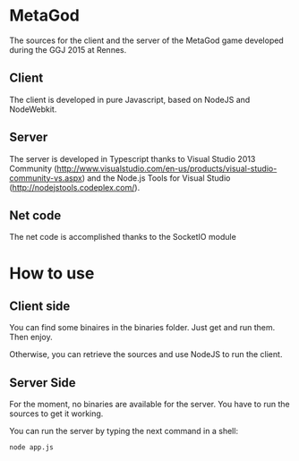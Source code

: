 # MetaGod
The sources for the client and the server of the MetaGod game developed during the GGJ 2015 at Rennes.

## Client
The client is developed in pure Javascript, based on NodeJS and NodeWebkit.

## Server
The server is developed in Typescript thanks to Visual Studio 2013 Community (http://www.visualstudio.com/en-us/products/visual-studio-community-vs.aspx) and the Node.js Tools for Visual Studio (http://nodejstools.codeplex.com/).

## Net code
The net code is accomplished thanks to the SocketIO module

# How to use

## Client side
You can find some binaires in the binaries folder. Just get and run them. Then enjoy.

Otherwise, you can retrieve the sources and use NodeJS to run the client.

## Server Side
For the moment, no binaries are available for the server. You have to run the sources to get it working.

You can run the server by typing the next command in a shell:
```bash
node app.js